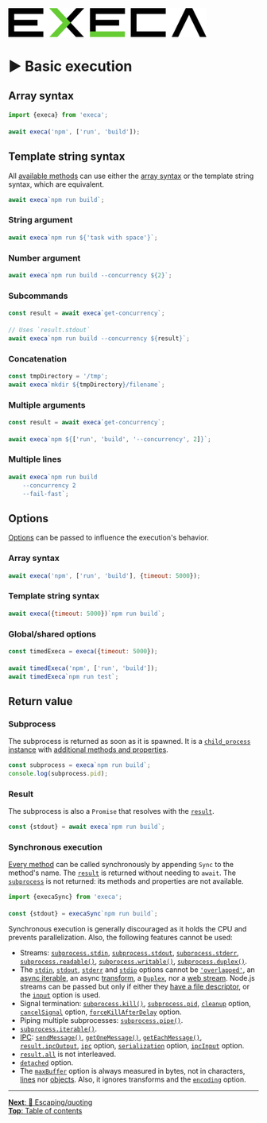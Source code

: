 <picture>
	<source media="(prefers-color-scheme: dark)" srcset="../media/logo_dark.svg">
	<img alt="execa logo" src="../media/logo.svg" width="400">
</picture>
<br>

# ▶️ Basic execution

## Array syntax

```js
import {execa} from 'execa';

await execa('npm', ['run', 'build']);
```

## Template string syntax

All [available methods](api.md#methods) can use either the [array syntax](#array-syntax) or the template string syntax, which are equivalent.

```js
await execa`npm run build`;
```

### String argument

```js
await execa`npm run ${'task with space'}`;
```

### Number argument

```js
await execa`npm run build --concurrency ${2}`;
```

### Subcommands

```js
const result = await execa`get-concurrency`;

// Uses `result.stdout`
await execa`npm run build --concurrency ${result}`;
```

### Concatenation

```js
const tmpDirectory = '/tmp';
await execa`mkdir ${tmpDirectory}/filename`;
```

### Multiple arguments

```js
const result = await execa`get-concurrency`;

await execa`npm ${['run', 'build', '--concurrency', 2]}`;
```

### Multiple lines

```js
await execa`npm run build
	--concurrency 2
	--fail-fast`;
```

## Options

[Options](api.md#options) can be passed to influence the execution's behavior.

### Array syntax

```js
await execa('npm', ['run', 'build'], {timeout: 5000});
```

### Template string syntax

```js
await execa({timeout: 5000})`npm run build`;
```

### Global/shared options

```js
const timedExeca = execa({timeout: 5000});

await timedExeca('npm', ['run', 'build']);
await timedExeca`npm run test`;
```

## Return value

### Subprocess

The subprocess is returned as soon as it is spawned. It is a [`child_process` instance](https://nodejs.org/api/child_process.html#child_process_class_childprocess) with [additional methods and properties](api.md#subprocess).

```js
const subprocess = execa`npm run build`;
console.log(subprocess.pid);
```

### Result

The subprocess is also a `Promise` that resolves with the [`result`](api.md#result).

```js
const {stdout} = await execa`npm run build`;
```

### Synchronous execution

[Every method](api.md#methods) can be called synchronously by appending `Sync` to the method's name. The [`result`](api.md#result) is returned without needing to `await`. The [`subprocess`](#subprocess) is not returned: its methods and properties are not available.

```js
import {execaSync} from 'execa';

const {stdout} = execaSync`npm run build`;
```

Synchronous execution is generally discouraged as it holds the CPU and prevents parallelization. Also, the following features cannot be used:
- Streams: [`subprocess.stdin`](api.md#subprocessstdin), [`subprocess.stdout`](api.md#subprocessstdout), [`subprocess.stderr`](api.md#subprocessstderr), [`subprocess.readable()`](api.md#subprocessreadablereadableoptions), [`subprocess.writable()`](api.md#subprocesswritablewritableoptions), [`subprocess.duplex()`](api.md#subprocessduplexduplexoptions).
- The [`stdin`](api.md#optionsstdin), [`stdout`](api.md#optionsstdout), [`stderr`](api.md#optionsstderr) and [`stdio`](api.md#optionsstdio) options cannot be [`'overlapped'`](api.md#optionsstdout), an [async iterable](lines.md#progressive-splitting), an async [transform](transform.md), a [`Duplex`](transform.md#duplextransform-streams), nor a [web stream](streams.md#web-streams). Node.js streams can be passed but only if either they [have a file descriptor](streams.md#file-descriptors), or the [`input`](api.md#optionsinput) option is used.
- Signal termination: [`subprocess.kill()`](api.md#subprocesskillerror), [`subprocess.pid`](api.md#subprocesspid), [`cleanup`](api.md#optionscleanup) option, [`cancelSignal`](api.md#optionscancelsignal) option, [`forceKillAfterDelay`](api.md#optionsforcekillafterdelay) option.
- Piping multiple subprocesses: [`subprocess.pipe()`](api.md#subprocesspipefile-arguments-options).
- [`subprocess.iterable()`](lines.md#progressive-splitting).
- [IPC](ipc.md): [`sendMessage()`](api.md#sendmessagemessage), [`getOneMessage()`](api.md#getonemessage), [`getEachMessage()`](api.md#geteachmessage), [`result.ipcOutput`](output.md#any-output-type), [`ipc`](api.md#optionsipc) option, [`serialization`](api.md#optionsserialization) option, [`ipcInput`](input.md#any-input-type) option.
- [`result.all`](api.md#resultall) is not interleaved.
- [`detached`](api.md#optionsdetached) option.
- The [`maxBuffer`](api.md#optionsmaxbuffer) option is always measured in bytes, not in characters, [lines](api.md#optionslines) nor [objects](transform.md#object-mode). Also, it ignores transforms and the [`encoding`](api.md#optionsencoding) option.

<hr>

[**Next**: 💬 Escaping/quoting](escaping.md)\
[**Top**: Table of contents](../readme.md#documentation)
